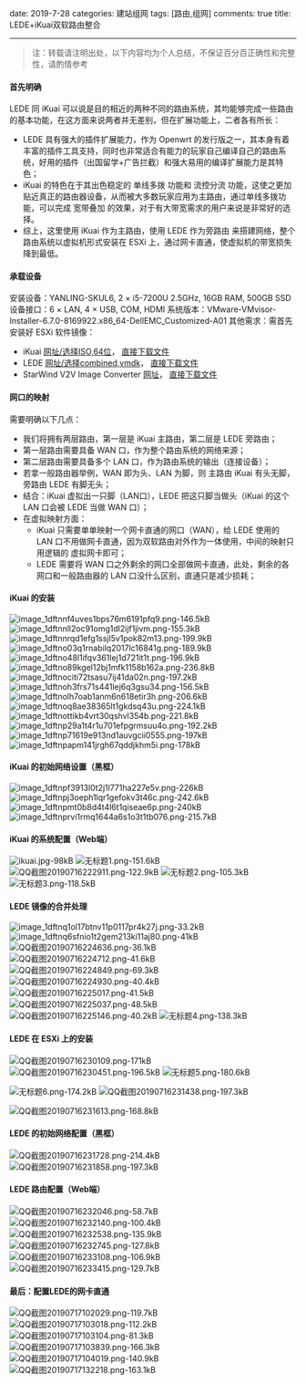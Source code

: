 date: 2019-7-28
categories: 建站组网
tags: [路由,组网]
comments: true
title: LEDE+iKuai双软路由整合

---
> 注：转载请注明出处，以下内容均为个人总结，不保证百分百正确性和完整性，请酌情参考

#### 首先明确

LEDE 同 iKuai 可以说是目的相近的两种不同的路由系统，其均能够完成一些路由的基本功能，在这方面来说两者并无差别，但在扩展功能上，二者各有所长：

- LEDE 具有强大的插件扩展能力，作为 Openwrt 的发行版之一，其本身有着丰富的插件工具支持，同时也非常适合有能力的玩家自己编译自己的路由系统，好用的插件（出国留学+广告拦截）和强大易用的编译扩展能力是其特色；
- iKuai 的特色在于其出色稳定的 单线多拨 功能和 流控分流 功能，这使之更加贴近真正的路由器设备，从而被大多数玩家应用为主路由，通过单线多拨功能，可以完成 宽带叠加 的效果，对于有大带宽需求的用户来说是非常好的选择。
- 综上，这里使用 iKuai 作为主路由，使用 LEDE 作为旁路由 来搭建网络，整个路由系统以虚拟机形式安装在 ESXi 上，通过网卡直通，使虚拟机的带宽损失降到最低。


#### 承载设备

安装设备：YANLING-SKUL6, 2 × i5-7200U 2.5GHz, 16GB RAM, 500GB SSD
设备接口：6 × LAN, 4 × USB, COM, HDMI
系统版本：VMware-VMvisor-Installer-6.7.0-8169922.x86_64-DellEMC_Customized-A01
其他需求：需首先安装好 ESXi
软件镜像：

- iKuai [网址/选择ISO,64位](https://www.ikuai8.com/component/download)， [直接下载文件](https://www.ikuai8.com/download.php?n=/3.x/iso/iKuai8_x64_3.2.4_Build201907151220.iso)
- LEDE [网址/选择combined,vmdk](https://firmware.koolshare.cn/LEDE_X64_fw867/%E8%99%9A%E6%8B%9F%E6%9C%BA%E8%BD%AC%E7%9B%98%E6%88%96PE%E4%B8%8B%E5%86%99%E7%9B%98%E4%B8%93%E7%94%A8/)，  [直接下载文件](https://firmware.koolshare.cn/LEDE_X64_fw867/%E8%99%9A%E6%8B%9F%E6%9C%BA%E8%BD%AC%E7%9B%98%E6%88%96PE%E4%B8%8B%E5%86%99%E7%9B%98%E4%B8%93%E7%94%A8/openwrt-koolshare-mod-v2.31-r10822-50aa0525d1-x86-64-combined-squashfs.vmdk)
- StarWind V2V Image Converter [网址](http://www.38hack.com/1894.html)， [直接下载文件](https://www.starwindsoftware.com/tmplink/starwindconverter.exe) 

#### 网口的映射

需要明确以下几点：

- 我们将拥有两层路由，第一层是 iKuai 主路由，第二层是 LEDE 旁路由；
- 第一层路由需要具备 WAN 口，作为整个路由系统的网络来源；
- 第二层路由需要具备多个 LAN 口，作为路由系统的输出（连接设备）；
- 若拿一般路由器举例，WAN 即为头、LAN 为脚，则 主路由 iKuai 有头无脚，旁路由 LEDE 有脚无头；
- 结合：iKuai 虚拟出一只脚（LAN口），LEDE 把这只脚当做头（iKuai 的这个 LAN 口会被 LEDE 当做 WAN 口）；
- 在虚拟映射方面：
    - iKuai 只需要单单映射一个网卡直通的网口（WAN），给 LEDE 使用的 LAN 口不用做网卡直通，因为双软路由对外作为一体使用，中间的映射只用逻辑的 虚拟网卡即可；
    - LEDE 需要将 WAN 口之外剩余的网口全部做网卡直通，此处，剩余的各网口和一般路由器的 LAN 口没什么区别，直通只是减少损耗；



#### iKuai 的安装

![image_1dftnnf4uves1bps76m6191pfq9.png-146.5kB](http://static.zybuluo.com/EVA001/7r0doj4hebs35288797qy3co/image_1dftnnf4uves1bps76m6191pfq9.png)
![image_1dftnnll2oc91omg1dl2ijf1jivm.png-155.3kB](http://static.zybuluo.com/EVA001/pmznlykxt17b8lv40rkypouz/image_1dftnnll2oc91omg1dl2ijf1jivm.png)
![image_1dftnnrqd1efg1ssjl5v1pok82m13.png-199.9kB](http://static.zybuluo.com/EVA001/qjmhu14iwrl1ut1teltsl24o/image_1dftnnrqd1efg1ssjl5v1pok82m13.png)
![image_1dftno03q1rnabilq2017lc16841g.png-189.9kB](http://static.zybuluo.com/EVA001/rkb45mzo9p3cdw5i79118res/image_1dftno03q1rnabilq2017lc16841g.png)
![image_1dftno48l1ifqv361lej1d721it1t.png-196.9kB](http://static.zybuluo.com/EVA001/hbys37nse46wklb4r0m6kjnt/image_1dftno48l1ifqv361lej1d721it1t.png)
![image_1dftno89kgel12bj1mfk1158b162a.png-236.8kB](http://static.zybuluo.com/EVA001/pabtenxlszhh26e5tt91s3d1/image_1dftno89kgel12bj1mfk1158b162a.png)
![image_1dftnociti72tsasu7ij41da02n.png-197.2kB](http://static.zybuluo.com/EVA001/1hvj67bbigurossz9hnwsys3/image_1dftnociti72tsasu7ij41da02n.png)
![image_1dftnoh3frs71s441lej6q3gsu34.png-156.5kB](http://static.zybuluo.com/EVA001/sawcz1nfoiclmr8ft39qbo22/image_1dftnoh3frs71s441lej6q3gsu34.png)
![image_1dftnolh7oab1anm6n618etir3h.png-206.6kB](http://static.zybuluo.com/EVA001/zgt5qzn6641i60vqbwndnefq/image_1dftnolh7oab1anm6n618etir3h.png)
![image_1dftnoq8ae38365lt1gkdsq43u.png-224.1kB](http://static.zybuluo.com/EVA001/q0nrk090q59xakuszw7j6im7/image_1dftnoq8ae38365lt1gkdsq43u.png)
![image_1dftnottikb4vrt30qshvl354b.png-221.8kB](http://static.zybuluo.com/EVA001/pnjjkyd861fun6g35s9ogb3x/image_1dftnottikb4vrt30qshvl354b.png)
![image_1dftnp29a1t4r1u701efpgrmsuu4o.png-192.2kB](http://static.zybuluo.com/EVA001/e1geme8ipscczhim2061kdkc/image_1dftnp29a1t4r1u701efpgrmsuu4o.png)
![image_1dftnp71619e913nd1auvgcii0555.png-197kB](http://static.zybuluo.com/EVA001/z90n18l2shl3jvftpf2x1vqx/image_1dftnp71619e913nd1auvgcii0555.png)
![image_1dftnpapm141jrgh67qddjkhm5i.png-178kB](http://static.zybuluo.com/EVA001/rr4gl4ub0z8efgnruhvbjcyw/image_1dftnpapm141jrgh67qddjkhm5i.png)

#### iKuai 的初始网络设置（黑框）

![image_1dftnpf3913l0t2j1l771ha227e5v.png-226kB](http://static.zybuluo.com/EVA001/nyrs9m5qwt4c9iim6oskuilq/image_1dftnpf3913l0t2j1l771ha227e5v.png)
![image_1dftnpj3oeph1lqr1gefokv3t46c.png-242.6kB](http://static.zybuluo.com/EVA001/cu0flyk46nojv2urltlp0e0i/image_1dftnpj3oeph1lqr1gefokv3t46c.png)
![image_1dftnpmt0b8d4t4l6t1qiseae6p.png-240kB](http://static.zybuluo.com/EVA001/fwkspa40x7y9iefhl1e5m7jx/image_1dftnpmt0b8d4t4l6t1qiseae6p.png)
![image_1dftnprvi1rmq1644a6s1o3t1tb076.png-215.7kB](http://static.zybuluo.com/EVA001/3cbr99xrew17zbkkjccw6cwc/image_1dftnprvi1rmq1644a6s1o3t1tb076.png)

#### iKuai 的系统配置（Web端）

![ikuai.jpg-98kB](http://static.zybuluo.com/EVA001/py7i910g0mprotdrgkaurq4f/ikuai.jpg)
![无标题1.png-151.6kB](http://static.zybuluo.com/EVA001/1hz8tyeioiq9r16cxia3pvip/%E6%97%A0%E6%A0%87%E9%A2%981.png)
![QQ截图20190716222911.png-122.9kB](http://static.zybuluo.com/EVA001/ga5y4dd5iw2bk94l04mef0q0/QQ%E6%88%AA%E5%9B%BE20190716222911.png)
![无标题2.png-105.3kB](http://static.zybuluo.com/EVA001/1gfr85w6buwqlg1vzz09uzfk/%E6%97%A0%E6%A0%87%E9%A2%982.png)
![无标题3.png-118.5kB](http://static.zybuluo.com/EVA001/gc0z4mqg53l0558qm7j1h2su/%E6%97%A0%E6%A0%87%E9%A2%983.png)


#### LEDE 镜像的合并处理

![image_1dftnq1ol17btnv11p0117pr4k27j.png-33.2kB](http://static.zybuluo.com/EVA001/vlxe9509ewhzaaglgs9vtnk1/image_1dftnq1ol17btnv11p0117pr4k27j.png)
![image_1dftnq6sfnio1t2gem213ki11aj80.png-41kB](http://static.zybuluo.com/EVA001/j0vjxty4ljz3ti7ridd8wthv/image_1dftnq6sfnio1t2gem213ki11aj80.png)
![QQ截图20190716224636.png-36.1kB](http://static.zybuluo.com/EVA001/w41rpi43sal26cqj4q08jr9u/QQ%E6%88%AA%E5%9B%BE20190716224636.png)
![QQ截图20190716224712.png-41.6kB](http://static.zybuluo.com/EVA001/fblb1xvv4n2tpfgw2yhtslul/QQ%E6%88%AA%E5%9B%BE20190716224712.png)
![QQ截图20190716224849.png-69.3kB](http://static.zybuluo.com/EVA001/rkckbux7xswdpbdebn9vnllh/QQ%E6%88%AA%E5%9B%BE20190716224849.png)
![QQ截图20190716224930.png-40.4kB](http://static.zybuluo.com/EVA001/xu6s7vrcpjz4hech9zszdxpz/QQ%E6%88%AA%E5%9B%BE20190716224930.png)
![QQ截图20190716225017.png-41.5kB](http://static.zybuluo.com/EVA001/5v0g1p25mm3pn4kufs6f7x82/QQ%E6%88%AA%E5%9B%BE20190716225017.png)
![QQ截图20190716225037.png-48.5kB](http://static.zybuluo.com/EVA001/1mcn4dm3m8fvj9sszojtj2n1/QQ%E6%88%AA%E5%9B%BE20190716225037.png)
![QQ截图20190716225146.png-40.2kB](http://static.zybuluo.com/EVA001/0qo4cl7tuphijsf1ro16eskc/QQ%E6%88%AA%E5%9B%BE20190716225146.png)
![无标题4.png-138.3kB](http://static.zybuluo.com/EVA001/yzvged1py7h6t336ul7d72de/%E6%97%A0%E6%A0%87%E9%A2%984.png)

#### LEDE 在 ESXi 上的安装

![QQ截图20190716230109.png-171kB](http://static.zybuluo.com/EVA001/m6kghqbs3ffz1oi0tjx79oji/QQ%E6%88%AA%E5%9B%BE20190716230109.png)
![QQ截图20190716230451.png-196.5kB](http://static.zybuluo.com/EVA001/drbhx7ukv8w37vwocev0fuw6/QQ%E6%88%AA%E5%9B%BE20190716230451.png)
![无标题5.png-180.6kB](http://static.zybuluo.com/EVA001/pdll5v0opssyk1yq6jwvm7g2/%E6%97%A0%E6%A0%87%E9%A2%985.png)

![无标题6.png-174.2kB](http://static.zybuluo.com/EVA001/3su2g33a26dwv46hplhd1bp1/%E6%97%A0%E6%A0%87%E9%A2%986.png)
![QQ截图20190716231438.png-197.3kB](http://static.zybuluo.com/EVA001/sl9l34njvu27s2kfcx28mmd9/QQ%E6%88%AA%E5%9B%BE20190716231438.png)

![QQ截图20190716231613.png-168.8kB](http://static.zybuluo.com/EVA001/x4n88xohp51lwuucq2lvfyp6/QQ%E6%88%AA%E5%9B%BE20190716231613.png)

#### LEDE 的初始网络配置（黑框）

![QQ截图20190716231728.png-214.4kB](http://static.zybuluo.com/EVA001/rsvlzrxejiwx6bzfs2v6b8bk/QQ%E6%88%AA%E5%9B%BE20190716231728.png)
![QQ截图20190716231858.png-197.3kB](http://static.zybuluo.com/EVA001/x19n8dr32hyk6x96s0oocwhz/QQ%E6%88%AA%E5%9B%BE20190716231858.png)

#### LEDE 路由配置（Web端）

![QQ截图20190716232046.png-58.7kB](http://static.zybuluo.com/EVA001/7isc3yyicysurf3lx68bawmn/QQ%E6%88%AA%E5%9B%BE20190716232046.png)
![QQ截图20190716232140.png-100.4kB](http://static.zybuluo.com/EVA001/1zdc56gytu5qq5hmzonqb8a3/QQ%E6%88%AA%E5%9B%BE20190716232140.png)
![QQ截图20190716232538.png-135.9kB](http://static.zybuluo.com/EVA001/046sv6csj4tfofmzl1hz1ibi/QQ%E6%88%AA%E5%9B%BE20190716232538.png)
![QQ截图20190716232745.png-127.8kB](http://static.zybuluo.com/EVA001/mfumh1vcj7hc3elzksk3ms4e/QQ%E6%88%AA%E5%9B%BE20190716232745.png)
![QQ截图20190716233108.png-106.9kB](http://static.zybuluo.com/EVA001/pdkqur6trldq9k6jerfhu0lj/QQ%E6%88%AA%E5%9B%BE20190716233108.png)
![QQ截图20190716233415.png-129.7kB](http://static.zybuluo.com/EVA001/eg1htqmui6mkakuvux8v87qi/QQ%E6%88%AA%E5%9B%BE20190716233415.png)


#### 最后：配置LEDE的网卡直通

![QQ截图20190717102029.png-119.7kB](http://static.zybuluo.com/EVA001/b5be38c5f2z27pwk0r1bbzed/QQ%E6%88%AA%E5%9B%BE20190717102029.png)
![QQ截图20190717103018.png-112.2kB](http://static.zybuluo.com/EVA001/stwr2ok4s67la3og9b3in8vu/QQ%E6%88%AA%E5%9B%BE20190717103018.png)
![QQ截图20190717103104.png-81.3kB](http://static.zybuluo.com/EVA001/c3ysdm9ye5hdth35fbzlgk2c/QQ%E6%88%AA%E5%9B%BE20190717103104.png)
![QQ截图20190717103839.png-166.3kB](http://static.zybuluo.com/EVA001/1nofqbzkstleepdmnwz0zhmn/QQ%E6%88%AA%E5%9B%BE20190717103839.png)
![QQ截图20190717104019.png-140.9kB](http://static.zybuluo.com/EVA001/jx6nh7mo1fpekljhzs3s9pnc/QQ%E6%88%AA%E5%9B%BE20190717104019.png)
![QQ截图20190717132218.png-163.1kB](http://static.zybuluo.com/EVA001/b70klsw3fbln8q4d9iloztmn/QQ%E6%88%AA%E5%9B%BE20190717132218.png)




